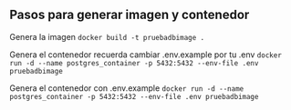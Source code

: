 ## Pasos para generar imagen y contenedor

Genera la imagen
`docker build -t pruebadbimage .`

Genera el contenedor recuerda cambiar .env.example por tu .env
`docker run -d --name postgres_container -p 5432:5432 --env-file .env pruebadbimage`

Genera el contenedor con .env.example
`docker run -d --name postgres_container -p 5432:5432 --env-file .env pruebadbimage`